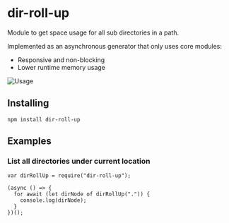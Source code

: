 # dir-roll-up

Module to get space usage for all sub directories in a path.

Implemented as an asynchronous generator that only uses core modules:

- Responsive and non-blocking
- Lower runtime memory usage

![Usage](https://raw.githubusercontent.com/stevenhankin/dir-roll-up/main/info/dir-roll-up.gif)

## Installing

```
npm install dir-roll-up
```

## Examples

### List all directories under current location

```
var dirRollUp = require("dir-roll-up");

(async () => {
  for await (let dirNode of dirRollUp(".")) {
    console.log(dirNode);
  }
})();
```
